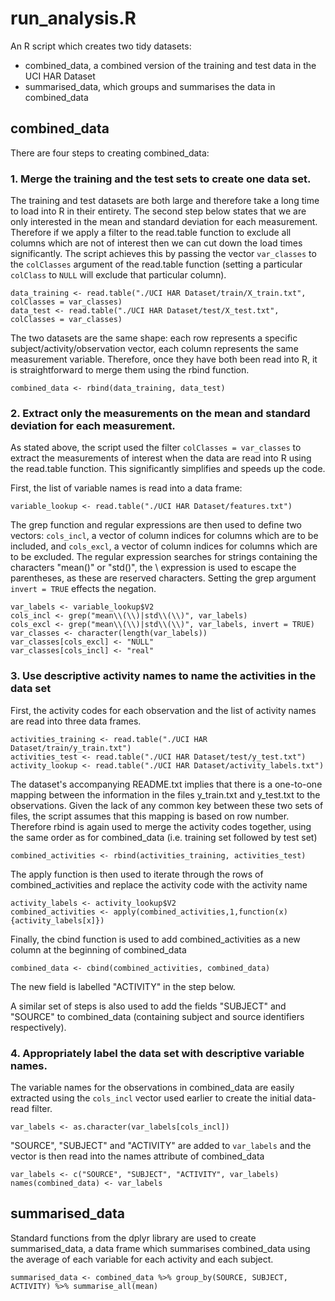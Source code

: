 # run_analysis.R

An R script which creates two tidy datasets:
* combined_data, a combined version of the training and test data in the UCI HAR Dataset
* summarised_data, which groups and summarises the data in combined_data

## combined_data

There are four steps to creating combined_data:

### 1. Merge the training and the test sets to create one data set.

The training and test datasets are both large and therefore take a long time to load into R in their entirety. The second step below states that we are only interested in the mean and standard deviation for each measurement. Therefore if we apply a filter to the read.table function to exclude all columns which are not of interest then we can cut down the load times significantly. The script achieves this by passing the vector `var_classes` to the `colClasses` argument of the read.table function (setting a particular `colClass` to `NULL` will exclude that particular column).

```
data_training <- read.table("./UCI HAR Dataset/train/X_train.txt", colClasses = var_classes)
data_test <- read.table("./UCI HAR Dataset/test/X_test.txt", colClasses = var_classes)
```

The two datasets are the same shape: each row represents a specific subject/activity/observation vector, each column represents the same measurement variable. Therefore, once they have both been read into R, it is straightforward to merge them using the rbind function.

```combined_data <- rbind(data_training, data_test)```

### 2. Extract only the measurements on the mean and standard deviation for each measurement.

As stated above, the script used the filter `colClasses = var_classes` to extract the measurements of interest when the data are read into R using the read.table function. This significantly simplifies and speeds up the code. 

First, the list of variable names is read into a data frame:

```variable_lookup <- read.table("./UCI HAR Dataset/features.txt")```

The grep function and regular expressions are then used to define two vectors: `cols_incl`, a vector of column indices for columns which are to be included, and `cols_excl`, a vector of column indices for columns which are to be excluded. The regular expression searches for strings containing the characters "mean()" or "std()", the \\ expression is used to escape the parentheses, as these are reserved characters. Setting the grep argument `invert = TRUE` effects the negation.

```
var_labels <- variable_lookup$V2
cols_incl <- grep("mean\\(\\)|std\\(\\)", var_labels)
cols_excl <- grep("mean\\(\\)|std\\(\\)", var_labels, invert = TRUE)
var_classes <- character(length(var_labels))
var_classes[cols_excl] <- "NULL"
var_classes[cols_incl] <- "real"
```

### 3. Use descriptive activity names to name the activities in the data set

First, the activity codes for each observation and the list of activity names are read into three data frames. 

```
activities_training <- read.table("./UCI HAR Dataset/train/y_train.txt")
activities_test <- read.table("./UCI HAR Dataset/test/y_test.txt")
activity_lookup <- read.table("./UCI HAR Dataset/activity_labels.txt")
```

The dataset's accompanying README.txt implies that there is a one-to-one mapping between the information in the files y_train.txt and y_test.txt to the observations. Given the lack of any common key between these two sets of files, the script assumes that this mapping is based on row number. Therefore rbind is again used to merge the activity codes together, using the same order as for combined_data (i.e. training set followed by test set) 

```combined_activities <- rbind(activities_training, activities_test)```

The apply function is then used to iterate through the rows of combined_activities and replace the activity code with the activity name

```
activity_labels <- activity_lookup$V2
combined_activities <- apply(combined_activities,1,function(x){activity_labels[x]})
```

Finally, the cbind function is used to add combined_activities as a new column at the beginning of combined_data

```combined_data <- cbind(combined_activities, combined_data)```

The new field is labelled "ACTIVITY" in the step below.

A similar set of steps is also used to add the fields "SUBJECT" and "SOURCE" to combined_data (containing subject and source identifiers respectively).

### 4. Appropriately label the data set with descriptive variable names.

The variable names for the observations in combined_data are easily extracted using the `cols_incl` vector used earlier to create the initial data-read filter.

```var_labels <- as.character(var_labels[cols_incl])```

"SOURCE", "SUBJECT" and "ACTIVITY" are added to `var_labels` and the vector is then read into the names attribute of combined_data 

```
var_labels <- c("SOURCE", "SUBJECT", "ACTIVITY", var_labels)
names(combined_data) <- var_labels
```

## summarised_data

Standard functions from the dplyr library are used to create summarised_data, a data frame which summarises combined_data using the average of each variable for each activity and each subject.

```library(dplyr)
summarised_data <- combined_data %>% group_by(SOURCE, SUBJECT, ACTIVITY) %>% summarise_all(mean)
```
